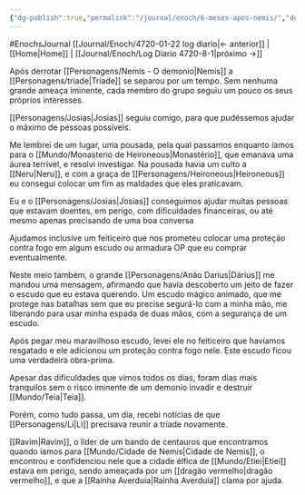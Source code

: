 ```yaml
---
{"dg-publish":true,"permalink":"/journal/enoch/6-meses-apos-nemis/","dgHomeLink":true,"dgPassFrontmatter":false}
---
```


#EnochsJournal 
[[Journal/Enoch/4720-01-22 log diario|<- anterior]] | [[Home\|Home]] | [[Journal/Enoch/Log Diario 4720-8-1|próximo ->]]

Após derrotar [[Personagens/Nemis - O demonio|Nemis]] a [[Personagens/triade|Tríade]] se separou por um tempo. Sem nenhuma grande ameaça iminente, cada membro do grupo seguiu um pouco os seus próprios interesses.

[[Personagens/Josias|Josias]] seguiu comigo, para que pudéssemos ajudar o máximo de pessoas possíveis.

Me lembrei de um lugar, uma pousada, pela qual passamos enquanto íamos para o [[Mundo/Monasterio de Heironeous|Monastério]], que emanava uma áurea terrível, e resolvi investigar.
Na pousada havia um culto a [[Neru|Neru]], e com a graça de [[Personagens/Heironeous|Heironeous]] eu consegui colocar um fim as maldades que eles praticavam.

Eu e o [[Personagens/Josias|Josias]] conseguimos ajudar muitas pessoas que estavam doentes, em perigo, com dificuldades financeiras, ou até mesmo apenas precisando de uma boa conversa

Ajudamos inclusive um feiticeiro que nos prometeu colocar uma proteção contra fogo em algum escudo ou armadura OP que eu comprar eventualmente.

Neste meio também, o grande [[Personagens/Anão Darius|Dárius]] me mandou uma mensagem, afirmando que havia descoberto um jeito de fazer o escudo que eu estava querendo. Um escudo mágico animado, que me protege nas batalhas sem que eu precise segurá-lo com a minha mão, me liberando para usar minha espada de duas mãos, com a segurança de um escudo.

Após pegar meu maravilhoso escudo, levei ele no feiticeiro que havíamos resgatado e ele adicionou um proteção contra fogo nele. Este escudo ficou uma verdadeira obra-prima.

Apesar das dificuldades que vimos todos os dias, foram dias mais tranquilos sem o risco iminente de um demonio invadir e destruir [[Mundo/Teia|Teia]].

Porém, como tudo passa, um dia, recebi notícias de que [[Personagens/Li|Li]] precisava reunir a tríade novamente.

[[Ravim|Ravim]], o líder de um bando de centauros que encontramos quando íamos para [[Mundo/Cidade de Nemis|Cidade de Nemis]], o encontrou e confidenciou nele que a cidade élfica de [[Mundo/Etiei|Etiei]] estava em perigo, sendo ameaçada por um [[dragão vermelho|dragão vermelho]], e que a [[Rainha Averduia|Rainha Averduia]] clama por ajuda.
